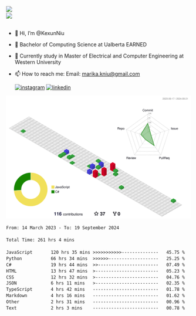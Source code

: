 <a href="https://github.com/anuraghazra/github-readme-stats">
  <img align="center" src="https://github-readme-stats.vercel.app/api?username=KexunNiu&show_icons=true" />
</a>
</br>
<a href="https://github.com/anuraghazra/github-readme-stats">
  <img align="center" src="https://github-readme-stats.vercel.app/api/top-langs/?username=KexunNiu" />
</a>

</br>
</br>

- 👋 Hi, I’m @KexunNiu
- 👀 Bachelor of Computing Science at Ualberta EARNED
- 🌱 Currently study in Master of Electrical and Computer Engineering at Western University
- 📫 How to reach me: Email: marika.kniu@gmail.com
  
  [![instagram](https://github.com/shikhar1020jais1/Git-Social/blob/master/Icons/Instagram1.png (Instagram))][1] [![linkedin](https://github.com/shikhar1020jais1/Git-Social/blob/master/Icons/LinkedIn1.png (LinkedIn))][2]

<!-- To Link your profile to the media buttons -->

[1]: https://www.instagram.com/barryn719_
[2]: https://www.linkedin.com/in/kexun-niu



![](./profile-3d-contrib/profile-gitblock.svg)

<!--START_SECTION:waka-->

```txt
From: 14 March 2023 - To: 19 September 2024

Total Time: 261 hrs 4 mins

JavaScript       120 hrs 35 mins >>>>>>>>>>>--------------   45.75 %
Python           66 hrs 34 mins  >>>>>>-------------------   25.25 %
C#               19 hrs 44 mins  >>-----------------------   07.49 %
HTML             13 hrs 47 mins  >------------------------   05.23 %
CSS              12 hrs 32 mins  >------------------------   04.76 %
JSON             6 hrs 11 mins   >------------------------   02.35 %
TypeScript       4 hrs 42 mins   -------------------------   01.78 %
Markdown         4 hrs 16 mins   -------------------------   01.62 %
Other            2 hrs 31 mins   -------------------------   00.96 %
Text             2 hrs 3 mins    -------------------------   00.78 %
```

<!--END_SECTION:waka-->

